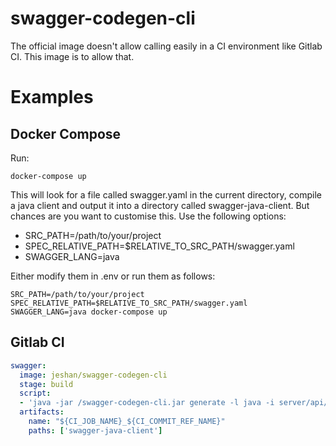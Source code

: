 
# swagger-codegen-cli

The official image doesn't allow calling easily in a CI environment like Gitlab CI. This image is to allow that.

# Examples
## Docker Compose
Run:

`docker-compose up`

This will look for a file called swagger.yaml in the current directory, compile a java client and output it into a directory called swagger-java-client. But chances are you want to customise this. Use the following options:

- SRC_PATH=/path/to/your/project
- SPEC_RELATIVE_PATH=$RELATIVE_TO_SRC_PATH/swagger.yaml
- SWAGGER_LANG=java

Either modify them in .env or run them as follows:

`SRC_PATH=/path/to/your/project SPEC_RELATIVE_PATH=$RELATIVE_TO_SRC_PATH/swagger.yaml SWAGGER_LANG=java docker-compose up`

## Gitlab CI
```yaml
swagger:
  image: jeshan/swagger-codegen-cli
  stage: build
  script:
  - 'java -jar /swagger-codegen-cli.jar generate -l java -i server/api/swagger/swagger.yaml -o swagger-java-client'
  artifacts:
    name: "${CI_JOB_NAME}_${CI_COMMIT_REF_NAME}"
    paths: ['swagger-java-client']
```
